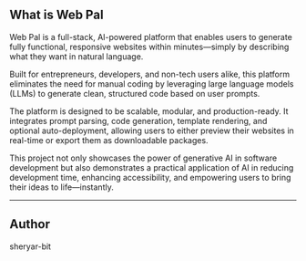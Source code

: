 ## What is Web Pal
Web Pal is a full-stack, AI-powered platform that enables users to generate fully functional, responsive websites within minutes—simply by describing what they want in natural language.

Built for entrepreneurs, developers, and non-tech users alike, this platform eliminates the need for manual coding by leveraging large language models (LLMs) to generate clean, structured code based on user prompts.

The platform is designed to be scalable, modular, and production-ready. It integrates prompt parsing, code generation, template rendering, and optional auto-deployment, allowing users to either preview their websites in real-time or export them as downloadable packages.

This project not only showcases the power of generative AI in software development but also demonstrates a practical application of AI in reducing development time, enhancing accessibility, and empowering users to bring their ideas to life—instantly.

---

## Author
sheryar-bit